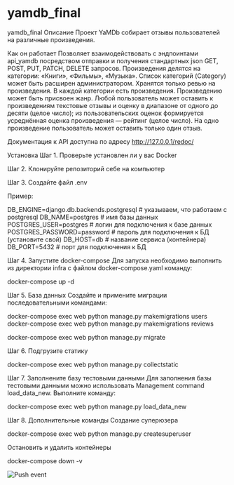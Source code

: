 # yamdb_final
yamdb_final
Описание
Проект YaMDb собирает отзывы пользователей на различные произведения.

Как он работает
Позволяет взаимодействовать с эндпоинтами api_yamdb посредством отправки и получения стандартных json GET, POST, PUT, PATCH, DELETE запросов. Произведения делятся на категории: «Книги», «Фильмы», «Музыка». Список категорий (Category) может быть расширен администратором. Хранятся только ревью на произведения. В каждой категории есть произведения. Произведению может быть присвоен жанр. Любой пользователь может оставить к произведениям текстовые отзывы и оценку в диапазоне от одного до десяти (целое число); из пользовательских оценок формируется усреднённая оценка произведения — рейтинг (целое число). На одно произведение пользователь может оставить только один отзыв.

Документация к API доступна по адресу http://127.0.0.1/redoc/

Установка
Шаг 1. Проверьте установлен ли у вас Docker

Шаг 2. Клонируйте репозиторий себе на компьютер

Шаг 3. Создайте файл .env

Пример:

DB_ENGINE=django.db.backends.postgresql # указываем, что работаем с postgresql
DB_NAME=postgres # имя базы данных
POSTGRES_USER=postgres # логин для подключения к базе данных
POSTGRES_PASSWORD=password # пароль для подключения к БД (установите свой)
DB_HOST=db # название сервиса (контейнера)
DB_PORT=5432 # порт для подключения к БД 

Шаг 4. Запустите docker-compose
Для запуска необходимо выполнить из директории infra с файлом docker-compose.yaml команду:

docker-compose up -d

Шаг 5. База данных
Создайте и примените миграции последовательными командами:

docker-compose exec web python manage.py makemigrations users
docker-compose exec web python manage.py makemigrations reviews

docker-compose exec web python manage.py migrate


Шаг 6. Подгрузите статику

docker-compose exec web python manage.py collectstatic

Шаг 7. Заполнените базу тестовыми данными
Для заполнения базы тестовыми данными можно использовать Management command  load_data_new. Выполните команду:

docker-compose exec web python manage.py load_data_new

Шаг 8. Дополнительные команды
Создание суперюзера

docker-compose exec web python manage.py createsuperuser

Остановить и удалить контейнеры

docker-compose down -v

![Push event](https://github.com/github/docs/actions/workflows/yamdb_workflow.yml/badge.svg?event=push )

